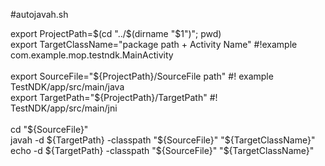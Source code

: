 #autojavah.sh
<div><div>export ProjectPath=$(cd "../$(dirname "$1")"; pwd)</div><div>export TargetClassName="package path + Activity Name" #!example com.example.mop.testndk.MainActivity</div><div><br></div><div>export SourceFile="${ProjectPath}/SourceFile path" #! example TestNDK/app/src/main/java</div><div>export TargetPath="${ProjectPath}/TargetPath" #! TestNDK/app/src/main/jni</div><div><br></div><div>cd "${SourceFile}"</div><div>javah -d ${TargetPath} -classpath "${SourceFile}" "${TargetClassName}"</div><div>echo -d ${TargetPath} -classpath "${SourceFile}" "${TargetClassName}"</div></div>
